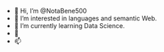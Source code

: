 - 👋 Hi, I’m @NotaBene500
- 👀 I’m interested in languages and semantic Web.
- 🌱 I’m currently learning Data Science.
- 💞️  
- 📫 

<!---
NotaBene500/NotaBene500 is a ✨ special ✨ repository because its `README.md` (this file) appears on your GitHub profile.
You can click the Preview link to take a look at your changes.
--->
